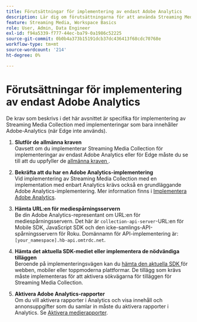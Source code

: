 ```yaml
---
title: Förutsättningar för implementering av endast Adobe Analytics
description: Lär dig om förutsättningarna för att använda Streaming Media Collection med Adobe Analytics-implementeringar
feature: Streaming Media, Workspace Basics
role: User, Admin, Data Engineer
exl-id: f94a5339-f777-44ec-ba79-0a1986c52225
source-git-commit: 0b0b4a373b15191dcb37dc436413f68cdc70768e
workflow-type: tm+mt
source-wordcount: '214'
ht-degree: 0%

---
```


# Förutsättningar för implementering av endast Adobe Analytics

De krav som beskrivs i det här avsnittet är specifika för implementering av Streaming Media Collection med implementeringar som bara innehåller Adobe-Analytics (när Edge inte används).

1. **Slutför de allmänna kraven**<br>
Oavsett om du implementerar Streaming Media Collection för implementeringar av endast Adobe Analytics eller för Edge måste du se till att du uppfyller de [allmänna kraven ](/help/getting-started/prereqs.md) .

1. **Bekräfta att du har en Adobe Analytics-implementering**<br>
Vid implementering av Streaming Media Collection med en implementation med enbart Analytics krävs också en grundläggande Adobe Analytics-implementering. Mer information finns i [Implementera Adobe Analytics](https://experienceleague.adobe.com/docs/analytics/implementation/home.html).

1. **Hämta URL:en för mediespårningsservern**<br>
Be din Adobe Analytics-representant om URL:en för mediespårningsservern. Det här är `collection-api-server`-URL:en för Mobile SDK, JavaScript SDK och den icke-samlings-API-spårningsservern för Roku. Domännamn för API-implementering är: `[your_namespace].hb-api.omtrdc.net`.

1. **Hämta det aktuella SDK-mediet eller implementera de nödvändiga tilläggen**<br>
Beroende på implementeringsvägen kan du [hämta den aktuella SDK ](/help/getting-started/download-sdks.md) för webben, mobiler eller toppmoderna plattformar. De tillägg som krävs måste implementeras för att aktivera sökvägarna för tilläggen för Streaming Media Collection.

1. **Aktivera Adobe Analytics-rapporter**<br>
Om du vill aktivera rapporter i Analytics och visa innehåll och annonsuppgifter som du samlar in måste du aktivera rapporter i Analytics. Se [Aktivera medierapporter](/help/reporting/media-reports-enable.md).
